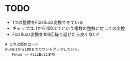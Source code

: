 TODO
========================
- 1つの整数をFizzBuzz変換できている
- ギャップは､1から100までという複数の整数に対しての変換
- FizzBuzz変換を100回繰り返せたら良くない?

```text
# これは擬似コード 
numを1から100までカウントアップしていく｡ 
   各num -> FizzBuzz変換

```

